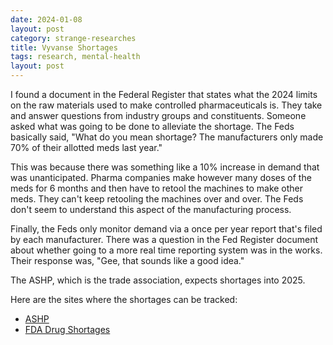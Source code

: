 ```yaml
---
date: 2024-01-08
layout: post
category: strange-researches
title: Vyvanse Shortages
tags: research, mental-health
layout: post
---
```


I found a document in the Federal Register that states what the 2024 limits on the raw materials used to make controlled pharmaceuticals is. They take and answer questions from industry groups and constituents. Someone asked what was going to be done to alleviate the shortage. The Feds basically said, "What do you mean shortage? The manufacturers only made 70% of their allotted meds last year."

This was because there was something like a 10% increase in demand that was unanticipated. Pharma companies make however many doses of the meds for 6 months and then have to retool the machines to make other meds. They can't keep retooling the machines over and over. The Feds don't seem to understand this aspect of the manufacturing process.

Finally, the Feds only monitor demand via a once per year report that's filed by each manufacturer. There was a question in the Fed Register document about whether going to a more real time reporting system was in the works. Their response was, "Gee, that sounds like a good idea."

The ASHP, which is the trade association, expects shortages into 2025.

Here are the sites where the shortages can be tracked:

- [ASHP](https://www.ashp.org/drug-shortages/current-shortages/drug-shortage-detail.aspx?id=961&loginreturnUrl=SSOCheckOnly)
- [FDA Drug Shortages](https://www.accessdata.fda.gov/scripts/drugshortages/dsp_ActiveIngredientDetails.cfm?AI=Lisdexamfetamine%20Dimesylate%20Capsule&st=c)
